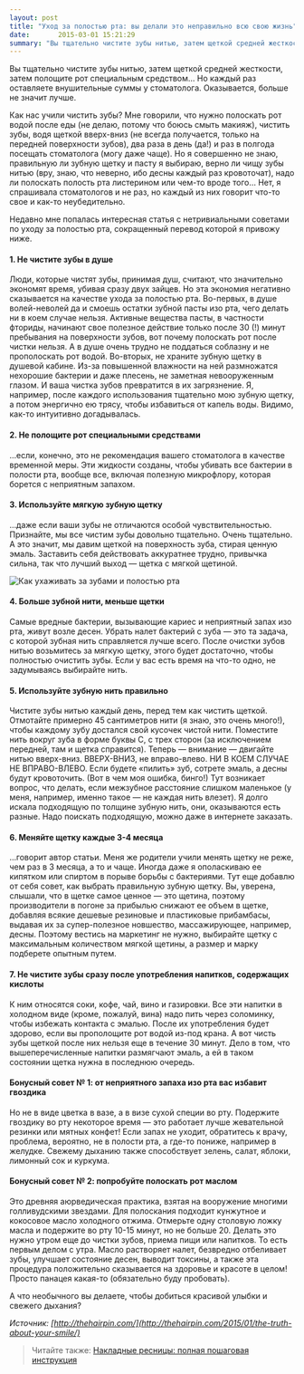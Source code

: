 ```yaml
---
layout: post
title: "Уход за полостью рта: вы делали это неправильно всю свою жизнь"
date:       2015-03-01 15:21:29
summary: "Вы тщательно чистите зубы нитью, затем щеткой средней жесткости, затем полощите рот специальным средством… Но каждый раз оставляете внушительные суммы у стоматолога. Оказывается, больше не значит лучше. Вот несколько советов, которые помогут вашим зубам стать здоровее."
---
```


Вы тщательно чистите зубы нитью, затем щеткой средней жесткости, затем полощите рот специальным средством… Но каждый раз оставляете внушительные суммы у стоматолога. Оказывается, больше не значит лучше.

Как нас учили чистить зубы? Мне говорили, что нужно полоскать рот водой после еды (не делаю, потому что боюсь смыть макияж), чистить зубы, водя щеткой вверх-вниз (не всегда получается, только на передней поверхности зубов), два раза в день (да!) и раз в полгода посещать стоматолога (могу даже чаще). Но я совершенно не знаю, правильную ли зубную щетку и пасту я выбираю, верно ли чищу зубы нитью (вру, знаю, что неверно, ибо десны каждый раз кровоточат), надо ли полоскать полость рта листерином или чем-то вроде того… Нет, я спрашивала стоматологов и не раз, но каждый из них говорит что-то свое и как-то неубедительно. 

Недавно мне попалась интересная статья с нетривиальными советами по уходу за полостью рта, сокращенный перевод которой я привожу ниже. 

#### 1. Не чистите зубы в душе
Люди, которые чистят зубы, принимая душ, считают, что значительно экономят время, убивая сразу двух зайцев. Но эта экономия негативно сказывается на качестве ухода за полостью рта. Во-первых, в душе волей-неволей да и смоешь остатки зубной пасты изо рта, чего делать ни в коем случае нельзя. Активные вещества пасты, в частности фториды, начинают свое полезное действие только после 30 (!) минут пребывания на поверхности зубов, вот почему полоскать рот после чистки нельзя. А в душе очень трудно не поддаться соблазну и не прополоскать рот водой. Во-вторых, не храните зубную щетку в душевой кабине. Из-за повышенной влажности на ней размножатся нехорошие бактерии и даже плесень, не заметная невооруженным глазом. И ваша чистка зубов превратится в их загрязнение. Я, например, после каждого использования тщательно мою зубную щетку, а потом энергично ею трясу, чтобы избавиться от капель воды. Видимо, как-то интуитивно догадывалась.

#### 2. Не полощите рот специальными средствами
…если, конечно, это не рекомендация вашего стоматолога в качестве временной меры. Эти жидкости созданы, чтобы убивать все бактерии в полости рта, вообще все, включая полезную микрофлору, которая борется с неприятным запахом.

#### 3. Используйте мягкую зубную щетку
…даже если ваши зубы не отличаются особой чувствительностью. Признайте, мы все чистим зубы довольно тщательно. Очень тщательно. А это значит, мы давим щеткой на поверхность зуба, стирая ценную эмаль. Заставить себя действовать аккуратнее трудно, привычка сильна, так что лучший выход — щетка с мягкой щетиной.

![Как ухаживать за зубами и полостью рта](https://dl.dropboxusercontent.com/u/4402725/kozmetium/teeth.jpg)

#### 4. Больше зубной нити, меньше щетки
Самые вредные бактерии, вызывающие кариес и неприятный запах изо рта, живут возле десен. Убрать налет бактерий с зуба — это та задача, с которой зубная нить справляется лучше всего. После очистки зубов нитью возьмитесь за мягкую щетку, этого будет достаточно, чтобы полностью очистить зубы. Если у вас есть время на что-то одно, не задумываясь выбирайте нить.

#### 5. Используйте зубную нить правильно
Чистите зубы нитью каждый день, перед тем как чистить щеткой. Отмотайте примерно 45 сантиметров нити (я знаю, это очень много!), чтобы каждому зубу достался свой кусочек чистой нити. Поместите нить вокруг зуба в форме буквы С, с трех сторон (за исключением передней, там и щетка справится). Теперь — внимание — двигайте нитью вверх-вниз. ВВЕРХ-ВНИЗ, не вправо-влево. НИ В КОЕМ СЛУЧАЕ НЕ ВПРАВО-ВЛЕВО. Если будете «пилить» зуб, сотрете эмаль, а десны будут кровоточить. (Вот в чем моя ошибка, бинго!) Тут возникает вопрос, что делать, если межзубное расстояние слишком маленькое (у меня, например, именно такое — не каждая нить влезет). Я долго искала подходящую по толщине зубную нить, они, оказываются есть разные. Надо поискать подходящую, можно даже в интернете заказать.

#### 6. Меняйте щетку каждые 3-4 месяца
…говорит автор статьи. Меня же родители учили менять щетку не реже, чем раз в 3 месяца, а то и чаще. Иногда даже я ополаскиваю ее кипятком или спиртом в порыве борьбы с бактериями. Тут еще добавлю от себя совет, как выбрать правильную зубную щетку. Вы, уверена, слышали, что в щетке самое ценное — это щетина, поэтому производители в погоне за прибылью снижают ее объем в щетке, добавляя всякие дешевые резиновые и пластиковые прибамбасы, выдавая их за супер-полезное новшество, массажирующее, например, десны. Поэтому вестись на маркетинг не нужно, выбирайте щетку с максимальным количеством мягкой щетины, а размер и марку подберете опытным путем.

#### 7. Не чистите зубы сразу после употребления напитков, содержащих кислоты
К ним относятся соки, кофе, чай, вино и газировки. Все эти напитки в холодном виде (кроме, пожалуй, вина) надо пить через соломинку, чтобы избежать контакта с эмалью. После их употребления будет здорово, если вы прополощите рот водой из-под крана. А вот чисть зубы щеткой после них нельзя еще в течение 30 минут. Дело в том, что вышеперечисленные напитки размягчают эмаль, а ей в таком состоянии щетка нужна в последнюю очередь.

#### Бонусный совет № 1: от неприятного запаха изо рта вас избавит гвоздика
Но не в виде цветка в вазе, а в визе сухой специи во рту. Подержите гвоздику во рту некоторое время — это работает лучше жевательной резинки или мятных конфет! Если запах не уходит, обратитесь к врачу, проблема, вероятно, не в полости рта, а где-то пониже, например в желудке. Свежему дыханию также способствует зелень, салат, яблоки, лимонный сок и куркума.

#### Бонусный совет № 2: попробуйте полоскать рот маслом
Это древняя аюрведическая практика, взятая на вооружение многими голливудскими звездами. Для полоскания подходит кунжутное и кокосовое масло холодного отжима. Отмерьте одну столовую ложку масла и подержите во рту 10-15 минут, но не больше 20. Делать это нужно утром еще до чистки зубов, приема пищи или напитков. То есть первым делом с утра. Масло растворяет налет, безвредно отбеливает зубы, улучшает состояние десен, выводит токсины, а также эта процедура положительно сказывается на здоровье и красоте в целом! Просто панацея какая-то (обязательно буду пробовать). 

А что необычного вы делаете, чтобы добиться красивой улыбки и свежего дыхания?

_Источник: [http://thehairpin.com/](http://thehairpin.com/2015/01/the-truth-about-your-smile/)_

> Читайте также: [Накладные ресницы: полная пошаговая инструкция](/красота/2015/03/12/nakladnye-resnitsy-polnay-poshgovaya-instrukciya/)